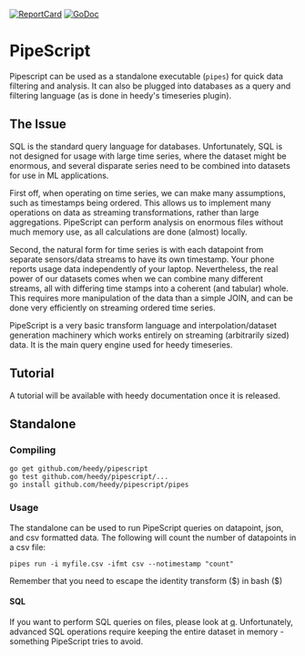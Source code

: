 [![ReportCard](https://goreportcard.com/badge/heedy/pipescript)](https://goreportcard.com/report/heedy/pipescript)
[![GoDoc](https://godoc.org/github.com/heedy/pipescript?status.svg)](http://godoc.org/github.com/heedy/pipescript)

# PipeScript

Pipescript can be used as a standalone executable (`pipes`) for quick data filtering and analysis. It can also be plugged into databases
as a query and filtering language (as is done in heedy's timeseries plugin).

## The Issue

SQL is the standard query language for databases. Unfortunately, SQL is not designed for usage with large time series, where the dataset might be enormous, and several disparate series need to be combined into datasets for use in ML applications.

First off, when operating on time series, we can make many assumptions, such as timestamps being ordered. This allows us to implement many operations on data as streaming transformations, rather than large aggregations. PipeScript can perform analysis on enormous files without much memory use, as all calculations are done (almost) locally.

Second, the natural form for time series is with each datapoint from separate sensors/data streams to have its own timestamp. Your phone reports usage data independently of your laptop. Nevertheless, the real power of our datasets comes when we can combine many different streams, all with differing time stamps into a coherent (and tabular) whole. This requires more manipulation of the data than a simple JOIN, and can be done very efficiently on streaming ordered time series.

PipeScript is a very basic transform language and interpolation/dataset generation machinery which works entirely on streaming (arbitrarily sized) data. It is the main query engine used for heedy timeseries.

## Tutorial

A tutorial will be available with heedy documentation once it is released.

<!--A general PipeScript tutorial [can be found here](https://heedy.io/pipescript/docs/basics.html).
Instructions for embedding and extending PipeScript with your own transforms and interpolators can be found [here](https://heedy.io/pipescript/docs/embedding.html).-->

## Standalone

### Compiling

```
go get github.com/heedy/pipescript
go test github.com/heedy/pipescript/...
go install github.com/heedy/pipescript/pipes
```

### Usage

The standalone can be used to run PipeScript queries on datapoint, json, and csv formatted data. The following will count the number of datapoints in a csv file:

```
pipes run -i myfile.csv -ifmt csv --notimestamp "count"
```

Remember that you need to escape the identity transform ($) in bash (\$)

#### SQL

If you want to perform SQL queries on files, please look at [q](https://github.com/harelba/q).
Unfortunately, advanced SQL operations require keeping the entire dataset in memory - something PipeScript tries to avoid.
